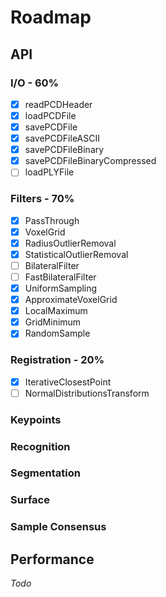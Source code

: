 # Roadmap

## API

### I/O - 60%

- [x] readPCDHeader
- [x] loadPCDFile
- [x] savePCDFile
- [x] savePCDFileASCII
- [x] savePCDFileBinary
- [x] savePCDFileBinaryCompressed
- [ ] loadPLYFile

### Filters - 70%

- [x] PassThrough
- [x] VoxelGrid
- [x] RadiusOutlierRemoval
- [x] StatisticalOutlierRemoval
- [ ] BilateralFilter
- [ ] FastBilateralFilter
- [x] UniformSampling
- [x] ApproximateVoxelGrid
- [x] LocalMaximum
- [x] GridMinimum
- [x] RandomSample

### Registration - 20%

- [x] IterativeClosestPoint
- [ ] NormalDistributionsTransform

### Keypoints

### Recognition

### Segmentation

### Surface

### Sample Consensus

## Performance

*Todo*